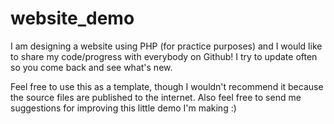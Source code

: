 # website_demo
I am designing a website using PHP (for practice purposes) 
and I would like to share my code/progress with everybody on Github!
I try to update often so you come back and see what's new.


Feel free to use this as a template, though I wouldn't recommend it 
because the source files are published to the internet.
Also feel free to send me suggestions for improving this little demo I'm making :)
